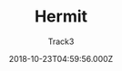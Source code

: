 ---
title: Hermit
github: https://github.com/Track3/hermit
demo: https://themes.gohugo.io/theme/hermit
author: Track3
ssg:
  - Hugo
cms:
  - No Cms
date: 2018-10-23T04:59:56.000Z
description: A minimal & fast Hugo theme for bloggers
stale: true
disabled: true
disabled_reason: demo url not found
---